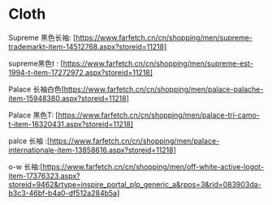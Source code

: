 # Cloth

Supreme 黑色长袖: [https://www.farfetch.cn/cn/shopping/men/supreme-trademarkt-item-14512768.aspx?storeid=11218]

supreme黑色t : [https://www.farfetch.cn/cn/shopping/men/supreme-est-1994-t-item-17272972.aspx?storeid=11218]

Palace 长袖白色[https://www.farfetch.cn/cn/shopping/men/palace-palache-item-15948380.aspx?storeid=11218]

Palace 黑色T: [https://www.farfetch.cn/cn/shopping/men/palace-tri-camo-t-item-16320431.aspx?storeid=11218]

palce 长袖 :[https://www.farfetch.cn/cn/shopping/men/palace-internationale-item-13858616.aspx?storeid=11218]

o-w 长袖:[https://www.farfetch.cn/cn/shopping/men/off-white-active-logot-item-17376323.aspx?storeid=9462&rtype=inspire_portal_plp_generic_a&rpos=3&rid=083903da-b3c3-46bf-b4a0-df512a284b5a]


